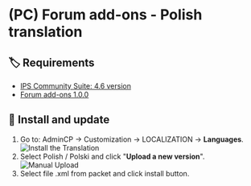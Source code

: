 # (PC) Forum add-ons - Polish translation


## 🏷️ Requirements

- [IPS Community Suite: 4.6 version](https://invisioncommunity.com/)
- [Forum add-ons 1.0.0 ](https://invisioncommunity.com/files/file/10089-pc-forum-add-ons/)

## 🔧 Install and update

1. Go to: AdminCP -> Customization -> LOCALIZATION -> **Languages**.  
   ![Install the Translation](https://files.axendev.net/github/lang/acpLang.png)
2. Select Polish / Polski and click "**Upload a new version**".  
   ![Manual Upload](https://files.axendev.net/github/lang/uploadNewVersion.png)
3. Select file .xml from packet and click install button.
